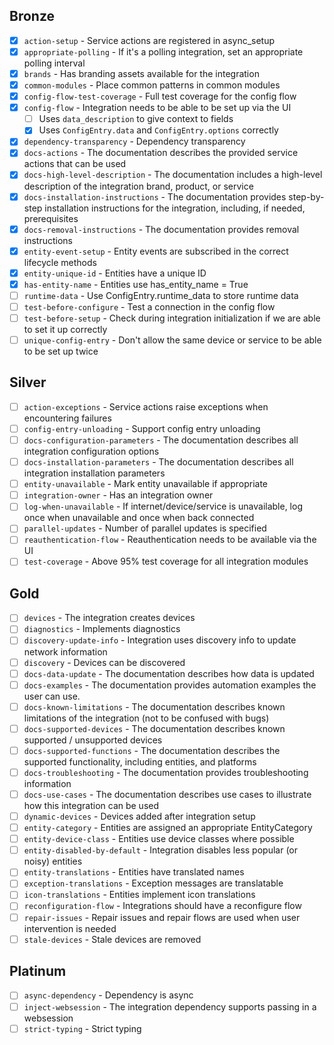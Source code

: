 ## Bronze
- [X] `action-setup` - Service actions are registered in async_setup
- [X] `appropriate-polling` - If it's a polling integration, set an appropriate polling interval
- [X] `brands` - Has branding assets available for the integration
- [X] `common-modules` - Place common patterns in common modules
- [X] `config-flow-test-coverage` - Full test coverage for the config flow
- [X] `config-flow` - Integration needs to be able to be set up via the UI
    - [ ] Uses `data_description` to give context to fields
    - [X] Uses `ConfigEntry.data` and `ConfigEntry.options` correctly
- [X] `dependency-transparency` - Dependency transparency
- [X] `docs-actions` - The documentation describes the provided service actions that can be used
- [X] `docs-high-level-description` - The documentation includes a high-level description of the integration brand, product, or service
- [X] `docs-installation-instructions` - The documentation provides step-by-step installation instructions for the integration, including, if needed, prerequisites
- [X] `docs-removal-instructions` - The documentation provides removal instructions
- [X] `entity-event-setup` - Entity events are subscribed in the correct lifecycle methods
- [X] `entity-unique-id` - Entities have a unique ID
- [X] `has-entity-name` - Entities use has_entity_name = True
- [ ] `runtime-data` - Use ConfigEntry.runtime_data to store runtime data
- [ ] `test-before-configure` - Test a connection in the config flow
- [ ] `test-before-setup` - Check during integration initialization if we are able to set it up correctly
- [ ] `unique-config-entry` - Don't allow the same device or service to be able to be set up twice

## Silver
- [ ] `action-exceptions` - Service actions raise exceptions when encountering failures
- [ ] `config-entry-unloading` - Support config entry unloading
- [ ] `docs-configuration-parameters` - The documentation describes all integration configuration options
- [ ] `docs-installation-parameters` - The documentation describes all integration installation parameters
- [ ] `entity-unavailable` - Mark entity unavailable if appropriate
- [ ] `integration-owner` - Has an integration owner
- [ ] `log-when-unavailable` - If internet/device/service is unavailable, log once when unavailable and once when back connected
- [ ] `parallel-updates` - Number of parallel updates is specified
- [ ] `reauthentication-flow` - Reauthentication needs to be available via the UI
- [ ] `test-coverage` - Above 95% test coverage for all integration modules

## Gold
- [ ] `devices` - The integration creates devices
- [ ] `diagnostics` - Implements diagnostics
- [ ] `discovery-update-info` - Integration uses discovery info to update network information
- [ ] `discovery` - Devices can be discovered
- [ ] `docs-data-update` - The documentation describes how data is updated
- [ ] `docs-examples` - The documentation provides automation examples the user can use.
- [ ] `docs-known-limitations` - The documentation describes known limitations of the integration (not to be confused with bugs)
- [ ] `docs-supported-devices` - The documentation describes known supported / unsupported devices
- [ ] `docs-supported-functions` - The documentation describes the supported functionality, including entities, and platforms
- [ ] `docs-troubleshooting` - The documentation provides troubleshooting information
- [ ] `docs-use-cases` - The documentation describes use cases to illustrate how this integration can be used
- [ ] `dynamic-devices` - Devices added after integration setup
- [ ] `entity-category` - Entities are assigned an appropriate EntityCategory
- [ ] `entity-device-class` - Entities use device classes where possible
- [ ] `entity-disabled-by-default` - Integration disables less popular (or noisy) entities
- [ ] `entity-translations` - Entities have translated names
- [ ] `exception-translations` - Exception messages are translatable
- [ ] `icon-translations` - Entities implement icon translations
- [ ] `reconfiguration-flow` - Integrations should have a reconfigure flow
- [ ] `repair-issues` - Repair issues and repair flows are used when user intervention is needed
- [ ] `stale-devices` - Stale devices are removed

## Platinum
- [ ] `async-dependency` - Dependency is async
- [ ] `inject-websession` - The integration dependency supports passing in a websession
- [ ] `strict-typing` - Strict typing
